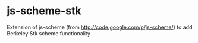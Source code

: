 js-scheme-stk
=============

Extension of js-scheme (from http://code.google.com/p/js-scheme/) to add Berkeley Stk scheme functionality